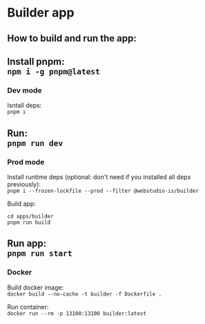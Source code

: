 # Builder app

## How to build and run the app:
Install pnpm:\
`npm i -g pnpm@latest`
---
### Dev mode
Isntall deps:\
`pnpm i`

Run:\
`pnpm run dev`
---
### Prod mode
Install runtime deps (optional: don't need if you installed all deps previously):\
`pnpm i --frozen-lockfile --prod --filter @webstudio-is/builder`

Build app: 
```
cd apps/builder
pnpm run build
```

Run app:\
`pnpm run start`
---
### Docker

Build docker image:\
`docker build --no-cache -t builder -f Dockerfile .`

Run container:\
`docker run --rm -p 13100:13100 builder:latest`